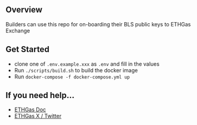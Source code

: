## Overview
Builders can use this repo for on-boarding their BLS public keys to ETHGas Exchange

## Get Started
* clone one of `.env.example.xxx` as `.env` and fill in the values
* Run `./scripts/build.sh` to build the docker image
* Run `docker-compose -f docker-compose.yml up`

## If you need help...
* [ETHGas Doc](https://docs.ethgas.com/)
* [ETHGas X / Twitter](https://x.com/ETHGASofficial)